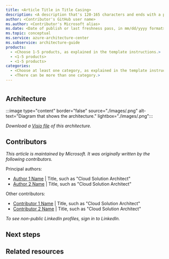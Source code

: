 ```yaml
---
title: <Article Title in Title Casing>
description: <A description that's 120-165 characters and ends with a period>
author: <Contributor's GitHub user name>
ms.author: <Contributor's Microsoft alias>
ms.date: <Date of publish or last freshness pass, in mm/dd/yyyy format>
ms.topic: conceptual
ms.service: azure-architecture-center
ms.subservice: architecture-guide
products:
  - <Choose 1-5 products, as explained in the template instructions.>
  - <1-5 products>
  - <1-5 products>
categories:
  - <Choose at least one category, as explained in the template instructions.>
  - <There can be more than one category.>
---
```


# <!-- Article title in sentence casing -->

<!-- Add a brief introductory paragraph. -->

## Architecture

<!-- This section is optional. Use the following format to link to your image file:-->

:::image type="content" border="false" source="./images/<file-name>.png" alt-text="Diagram that shows the <solution name> architecture." lightbox="./images/<file-name>.png":::

<!-- In the following line, the link will work after the AAC team uploads your Visio or PowerPoint file to the Azure CDN. -->

*Download a [Visio file](https://arch-center.azureedge.net/<file-name>.vsdx) of this architecture.*

<!-- Add a numbered or bulleted list describing the architecture. -->
 
## Contributors

<!-- This section is expected but optional if the contributors prefer to omit it. Implement this format: -->

*This article is maintained by Microsoft. It was originally written by the following contributors.*

Principal authors: 

<!--List the primary authors alphabetically and by last name. Use the *FirstName LastName* format.-->

- [Author 1 Name](http://linkedin.com/ProfileURL) | Title, such as "Cloud Solution Architect"
- [Author 2 Name](http://linkedin.com/ProfileURL) | Title, such as "Cloud Solution Architect"

Other contributors: 

<!--This section is optional. List contributors and technical reviewers. -->

- [Contributor 1 Name](http://linkedin.com/ProfileURL) | Title, such as "Cloud Solution Architect"
- [Contributor 2 Name](http://linkedin.com/ProfileURL) | Title, such as "Cloud Solution Architect"

*To see non-public LinkedIn profiles, sign in to LinkedIn.*

## Next steps
<!--
- Add a bulleted list of links to third-party or Microsoft topics.
- Link formats: 
  - Make Learn links site relative (for example, /azure/<feature>/<article-name>).
  - Start third-party links with `https://` and omit `en-us` unless the links don't work without it.
  - Omit a trailing slash.

Example list:

- [Azure Kubernetes Service (AKS) documentation](/azure/aks)
- [Azure Machine Learning documentation](/azure/machine-learning)
- [What is Azure Active Directory B2C?](/azure/active-directory-b2c/overview)
- [Application Insights overview](/azure/azure-monitor/app/app-insights-overview)
-->

## Related resources
<!-- Add a bulleted list of links to related architecture information in the AAC TOC.

Example list:

- [Chatbot for hotel reservations](/azure/architecture/example-scenario/ai/commerce-chatbot)
- [Build an enterprise-grade conversational bot](/azure/architecture/reference-architectures/ai/conversational-bot)
- [Speech-to-text conversion](/azure/architecture/reference-architectures/ai/speech-ai-ingestion)
-->